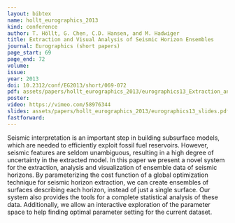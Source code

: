 ```yaml
---
layout: bibtex
name: hollt_eurographics_2013
kind: conference
author: T. Höllt, G. Chen, C.D. Hansen, and M. Hadwiger
title: Extraction and Visual Analysis of Seismic Horizon Ensembles
journal: Eurographics (short papers)
page_start: 69
page_end: 72
volume: 
issue: 
year: 2013
doi: 10.2312/conf/EG2013/short/069-072
pdf: assets/papers/hollt_eurographics_2013/eurographics13_Extraction_and_Visual_Analysis_of_Seismic_Horizon_Ensembles.pdf
poster: 
video: https://vimeo.com/58976344
slides: assets/papers/hollt_eurographics_2013/eurographics13_slides.pdf
fastforward: 
---
```

Seismic interpretation is an important step in building subsurface models, which are needed to efficiently exploit fossil fuel reservoirs. However, seismic features are seldom unambiguous, resulting in a high degree of uncertainty in the extracted model. In this paper we present a novel system for the extraction, analysis and visualization of ensemble data of seismic horizons. By parameterizing the cost function of a global optimization technique for seismic horizon extraction, we can create ensembles of surfaces describing each horizon, instead of just a single surface. Our system also provides the tools for a complete statistical analysis of these data. Additionally, we allow an interactive exploration of the parameter space to help finding optimal parameter setting for the current dataset.